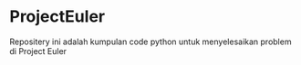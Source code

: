 # ProjectEuler
Repositery ini adalah kumpulan code python untuk menyelesaikan problem di Project Euler
